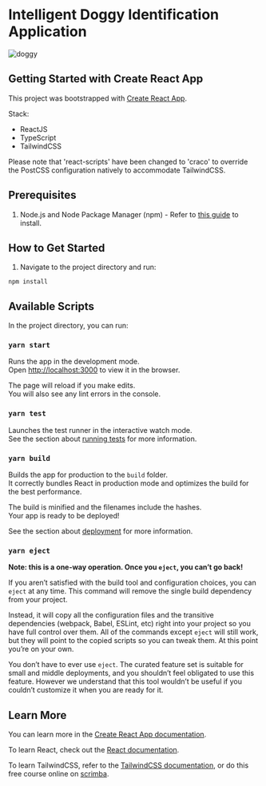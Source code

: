# Intelligent Doggy Identification Application

![doggy](https://user-images.githubusercontent.com/36879262/126941593-259f9753-02bf-40da-b0f1-cf5daeb03985.gif)

## Getting Started with Create React App

This project was bootstrapped with [Create React App](https://github.com/facebook/create-react-app).

Stack:
- ReactJS
- TypeScript
- TailwindCSS

Please note that 'react-scripts' have been changed to 'craco' to override the PostCSS configuration natively to accommodate TailwindCSS.

## Prerequisites

1. Node.js and Node Package Manager (npm) - Refer to [this guide](https://docs.npmjs.com/downloading-and-installing-node-js-and-npm) to install.

## How to Get Started

1. Navigate to the project directory and run:
```
npm install
```

## Available Scripts

In the project directory, you can run:

### `yarn start`

Runs the app in the development mode.\
Open [http://localhost:3000](http://localhost:3000) to view it in the browser.

The page will reload if you make edits.\
You will also see any lint errors in the console.

### `yarn test`

Launches the test runner in the interactive watch mode.\
See the section about [running tests](https://facebook.github.io/create-react-app/docs/running-tests) for more information.

### `yarn build`

Builds the app for production to the `build` folder.\
It correctly bundles React in production mode and optimizes the build for the best performance.

The build is minified and the filenames include the hashes.\
Your app is ready to be deployed!

See the section about [deployment](https://facebook.github.io/create-react-app/docs/deployment) for more information.

### `yarn eject`

**Note: this is a one-way operation. Once you `eject`, you can’t go back!**

If you aren’t satisfied with the build tool and configuration choices, you can `eject` at any time. This command will remove the single build dependency from your project.

Instead, it will copy all the configuration files and the transitive dependencies (webpack, Babel, ESLint, etc) right into your project so you have full control over them. All of the commands except `eject` will still work, but they will point to the copied scripts so you can tweak them. At this point you’re on your own.

You don’t have to ever use `eject`. The curated feature set is suitable for small and middle deployments, and you shouldn’t feel obligated to use this feature. However we understand that this tool wouldn’t be useful if you couldn’t customize it when you are ready for it.

## Learn More

You can learn more in the [Create React App documentation](https://facebook.github.io/create-react-app/docs/getting-started).

To learn React, check out the [React documentation](https://reactjs.org/).

To learn TailwindCSS, refer to the [TailwindCSS documentation](https://tailwindcss.com/docs), or do this free course online on [scrimba](https://scrimba.com/playlist/pdq3QsM).
